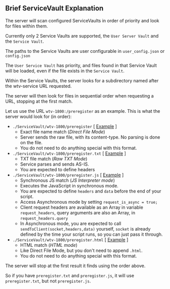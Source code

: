 ## Brief ServiceVault Explanation

The server will scan configured ServiceVaults in order of priority and look for files within them.

Currently only 2 Service Vaults are supported, the `User Server Vault` and the `Service Vault`.

The paths to the Service Vaults are user configurable in `user_config.json` or `config.json`

The `User Service Vault` has priority, and files found in that Service Vault will be loaded, even if the
file exists in the `Service Vault`.

Within the Service Vaults, the server looks for a subdirectory named after the wtv-service URL requested.

The server will then look for files in sequential order when requesting a URL, stopping at the first match.

Let us use the URL `wtv-1800:/preregister` as an example. This is what the server would look for (in order):

- `./ServiceVault/wtv-1800/preregister` \[ [Example](zefie_wtvp_minisrv/ServiceVault/wtv-star/images/HackTVLogo.gif) \]
  - Exact file name match (*Direct File Mode*)
  - Server sends the raw file, with its content-type. No parsing is done on the file.
  - You do not need to do anything special with this format. 
- `./ServiceVault/wtv-1800/preregister.txt` \[ [Example](zefie_wtvp_minisrv/ServiceVault/wtv-home/splash.txt) \]
  - TXT file match (*Raw TXT Mode*)
  - Service parses and sends AS-IS.
  - You are expected to define headers
- `./ServiceVault/wtv-1800/preregister.js` \[ [Example](zefie_wtvp_minisrv/ServiceVault/wtv-home/home.js) \]
  - Synchronous JS match (*JS Interpreter mode*)
  - Executes the JavaScript in synchronous mode.
  - You are expected to define `headers` and `data` before the end of your script.
  - Access Asynchronous mode by setting `request_is_async = true;`
  - Client request headers are available as an Array in variable `request_headers`, query arguments are also an Array, in `request_headers.query`
  - In Asynchronous mode, you are expected to call `sendToClient(socket,headers,data)` yourself, `socket` is already defined by the time your script runs, so you can just pass it through.
- `./ServiceVault/wtv-1800/preregister.html` \[ [Example](zefie_wtvp_minisrv/ServiceVault/wtv-music/demo/index.html) \]
  - HTML match (*HTML mode*)
  - Like Direct File Mode, but you don't need to append `.html`.
  - You do not need to do anything special with this format.

The server will stop at the first result it finds using the order above.

So if you have `preregister.txt` and `preregister.js`, it will use `preregister.txt`, but not `preregister.js`.
